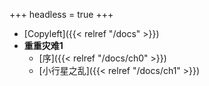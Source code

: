 +++
headless = true
+++

- [Copyleft]({{< relref "/docs" >}})
- **重重灾难1**
  - [序]({{< relref "/docs/ch0" >}})
  - [小行星之乱]({{< relref "/docs/ch1" >}})
